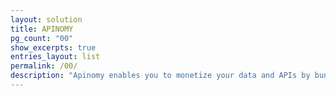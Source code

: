 ```yaml
---
layout: solution
title: APINOMY 
pg_count: "00"
show_excerpts: true
entries_layout: list
permalink: /00/
description: "Apinomy enables you to monetize your data and APIs by bundling them into meaningful products and attaching flexible rate plans to it. This enables internal, external and 3rd party developers to subscribe to your products and track their usage bill in near-real time."
---
```


